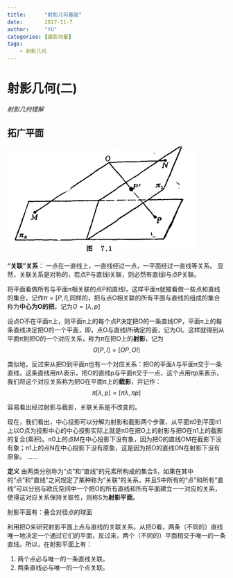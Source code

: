 ```yaml
---
title:      "射影几何基础"
date:       2017-11-7
author:     "YU"
categories: [摄影测量]
tags:
    - 射影几何
--- 
```

# 射影几何(二)

*射影几何理解*

## 拓广平面

![projgeo7.1](/images/projgeo7.1.png)

**“关联”关系**： 一点在一直线上，一直线经过一点，一平面经过一直线等关系。
显然，关联关系是对称的，若点P与直线l关联，则必然有直线l与点P关联。

将平面看做所有与平面π相关联的点P和直线l，这样平面π就被看做一些点和直线的集合，记作$\pi=[P,l]$,同样的，把与点O相关联的所有平面与直线的组成的集合称为**中心为O的把**，记为$O=[\lambda,p]$

设点O不在平面π上，则平面π上的每个点P决定把O的一条直线OP，平面π上的每条直线决定把O的一个平面，即，点O与直线l所确定的面，记为Ol。这样就得到从平面π到把O的一个对应关系，称为π在把O上的**射影**，记为
$$O[P,l]=[OP,Ol]$$

类似地，反过来从把O到平面π也有一个对应关系：把O的平面$\lambda$与平面π交于一条直线，这条直线用$\pi\lambda$表示，把O的直线p与平面π交于一点，这个点用$\pi p$来表示，我们将这个对应关系称为把O在平面π上的**截影**，并记作：
$$\pi[\lambda,p]=[\pi\lambda,\pi p]$$

容易看出经过射影与截影，关联关系是不改变的。

现在，我们看出，中心投影可以分解为射影和截影两个步骤，从平面π0到平面π1上以O点为投影中心的中心投影实际上就是π0在把O上的射影与把O在π1上的截影的复合(乘积)。π0上的点M在中心投影下没有象，因为把O的直线OM在截影下没有象；π1上的点N在中心投影下没有原象，这是因为把O的直线ON在射影下没有原象。
......

**定义** 由两类分别称为“点”和“直线”的元素所构成的集合S，如果在其中的“点”和“直线”之间规定了某种称为“关联”的关系，并且S中所有的“点”和所有“直线”可以分别与欧氏空间中一个把O的所有直线和所有平面建立一一对应的关系，使得这对应关系保持关联性，则称S为**射影平面**。

射影平面有：叠合对径点的球面

利用把O来研究射影平面上点与直线的关联关系。从把O看，两条（不同的）直线唯一地决定一个通过它们的平面，反过来，两个（不同的）平面相交于唯一的一条直线。所以，在射影平面上有：
1. 两个点必与唯一的一条直线关联。
2. 两条直线必与唯一的一个点关联。